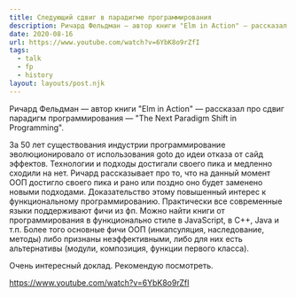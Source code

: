 ```yaml
---
title: Следующий сдвиг в парадигме программирования
description: Ричард Фельдман — автор книги "Elm in Action" — рассказал про сдвиг парадигм программирования
date: 2020-08-16
url: https://www.youtube.com/watch?v=6YbK8o9rZfI
tags:
  - talk
  - fp
  - history
layout: layouts/post.njk
---
```

Ричард Фельдман — автор книги "Elm in Action" — рассказал про сдвиг парадигм программирования — "The Next Paradigm Shift in Programming".

За 50 лет существования индустрии программирование эволюционировало от использования goto до идеи отказа от сайд эффектов. Технологии и подходы достигали своего пика и медленно сходили на нет. Ричард рассказывает про то, что на данный момент ООП достигло своего пика и рано или поздно оно будет заменено новыми подходами. Доказательство этому повышенный интерес к функциональному программированию. Практически все современные языки поддерживают фичи из фп. Можно найти книги от программирования в функционально стиле в JavaScript, в C++, Java и т.п. Более того основные фичи ООП (инкапсуляция, наследование, методы) либо признаны неэффективными, либо для них есть альтернативы (модули, композиция, функции первого класса).

Очень интересный доклад. Рекомендую посмотреть.

https://www.youtube.com/watch?v=6YbK8o9rZfI

